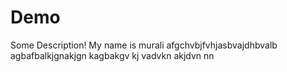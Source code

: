 # Demo

Some Description!
My name is murali
afgchvbjfvhjasbvajdhbvalb
agbafbalkjgnakjgn
kagbakgv kj vadvkn akjdvn nn 